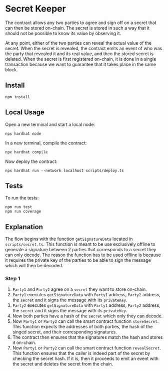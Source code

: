 # Secret Keeper

The contract allows any two parties to agree and sign off on a secret that can then be stored on-chain. The secret is stored in such a way that it should not be possible to know its value by observing it. 

At any point, either of the two parties can reveal the actual value of the secret. When the secret is revealed, the contract emits an event of who was the party that revealed it and its real value, and then the stored secret is deleted. When the secret is first registered on-chain, it is done in a single transaction because we want to guarantee that it takes place in the same block.

## Install

```
npm install
```

## Local Usage

Open a new terminal and start a local node:
```
npx hardhat node
```

In a new terminal, compile the contract:
```
npx hardhat compile
```

Now deploy the contract:
```
npx hardhat run --network localhost scripts/deploy.ts
```

## Tests

To run the tests:
```
npm run test
npm run coverage
```


## Explanation

The flow begins with the function `getSignatureData` located in `scripts/secret.ts`. This function is meant to be use exclusively offline to generate a signature between 2 parties that corresponds to a secret they can only decode. The reason the function has to be used offline is because it requires the private key of the parties to be able to sign the message which will then be decoded. 

### Step 1
1. `Party1` and `Party2` agree on a `secret` they want to store on-chain.
2. `Party1` executes `getSignatureData` with `Party1` address, `Party2` address, the `secret` and it signs the message with its `privateKey`.
3. `Party2` executes `getSignatureData` with `Party1` address, `Party2` address, the `secret` and it signs the message with its `privateKey`.
4. Now both parties have a hash of the `secret` which only they can decode.
5. Now `Party1` or `Party2` can call the smart contract function `storeSecret`. This function expects the addresses of both parties, the hash of the singed secret, and their corresponding signatures. 
6. The contract then ensures that the signatures match the hash and stores it on-chain.
7. Now `Party1` or `Party2` can call the smart contract function `revealSecret`. This function ensures that the caller is indeed part of the secret by checking the secret hash. If it is, then it proceeds to emit an event with the secret and deletes the secret from the chain.